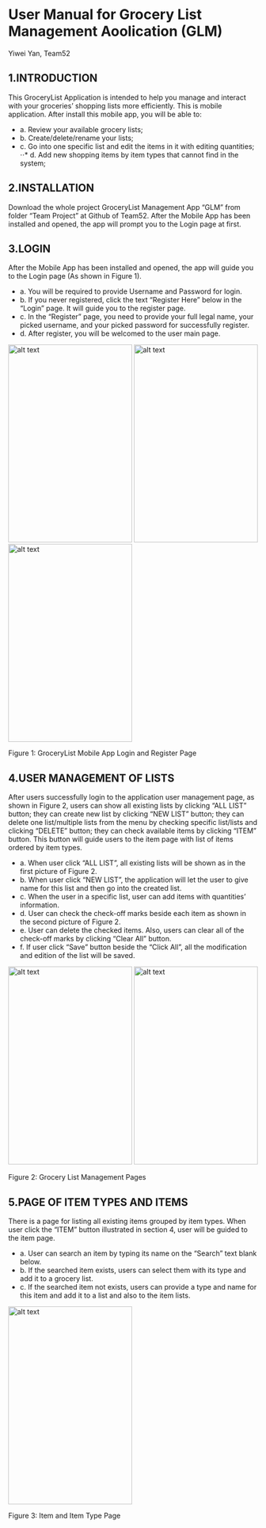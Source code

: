 # User Manual for Grocery List Management Aoolication (GLM)
Yiwei Yan, Team52

## 1.INTRODUCTION
This GroceryList Application is intended to help you manage and interact with your groceries’ shopping lists more efficiently. This is mobile application. After install this mobile app, you will be able to:
* a. Review your available grocery lists;
* b. Create/delete/rename your lists;
* c. Go into one specific list and edit the items in it with editing quantities;
⋅⋅* d. Add new shopping items by item types that cannot find in the system;

## 2.INSTALLATION				
Download the whole project GroceryList Management App “GLM” from folder “Team Project” at Github of Team52. After the Mobile App has been installed and opened, the app will prompt you to the Login page at first. 

## 3.LOGIN  
After the Mobile App has been installed and opened, the app will guide you to the Login page (As shown in Figure 1).
* a. You will be required to provide Username and Password for login.  
* b. If you never registered, click the text “Register Here” below in the “Login” page. It will guide you to the register page.
* c. In the “Register” page, you need to provide your full legal name, your picked username, and your picked password for successfully register.
* d. After register, you will be welcomed to the user main page.

<img src="https://github.gatech.edu/gt-omscs-se-2016fall/6300Fall16Team52/blob/master/GroupProject/Docs/AppPics/login.png" alt="alt text" width="250" height="400">
<img src="https://github.gatech.edu/gt-omscs-se-2016fall/6300Fall16Team52/blob/master/GroupProject/Docs/AppPics/register.png" alt="alt text" width="250" height="400">
<img src="https://github.gatech.edu/gt-omscs-se-2016fall/6300Fall16Team52/blob/master/GroupProject/Docs/AppPics/userI.png" alt="alt text" width="250" height="400">

Figure 1: GroceryList Mobile App Login and Register Page

## 4.USER MANAGEMENT OF LISTS
After users successfully login to the application user management page, as shown in Figure 2, users can show all existing lists by clicking “ALL LIST” button; they can create new list by clicking “NEW LIST” button; they can delete one list/multiple lists from the menu by checking specific list/lists and clicking “DELETE” button; they can check available items by clicking “ITEM” button. This button will guide users to the item page with list of items ordered by item types.
* a. When user click “ALL LIST”, all existing lists will be shown as in the first picture of Figure 2. 
* b. When user click “NEW LIST”, the application will let the user to give name for this list and then go into the created list.
* c. When the user in a specific list, user can add items with quantities’ information.
* d. User can check the check-off marks beside each item as shown in the second picture of Figure 2.
* e. User can delete the checked items. Also, users can clear all of the check-off marks by clicking “Clear All” button.
* f. If user click “Save” button beside the “Click All”, all the modification and edition of the list will be saved.

<img src="https://github.gatech.edu/gt-omscs-se-2016fall/6300Fall16Team52/blob/master/GroupProject/Docs/AppPics/userM.png" alt="alt text" width="250" height="400">
<img src="https://github.gatech.edu/gt-omscs-se-2016fall/6300Fall16Team52/blob/master/GroupProject/Docs/AppPics/inlist2.png" alt="alt text" width="250" height="400">

Figure 2: Grocery List Management Pages


## 5.PAGE OF ITEM TYPES AND ITEMS
There is a page for listing all existing items grouped by item types. When user click the “ITEM” button illustrated in section 4, user will be guided to the item page. 

* a. User can search an item by typing its name on the “Search” text blank below.
* b. If the searched item exists, users can select them with its type and add it to a grocery list.
* c. If the searched item not exists, users can provide a type and name for this item and add it to a list and also to the item lists.

<img src="https://github.gatech.edu/gt-omscs-se-2016fall/6300Fall16Team52/blob/master/GroupProject/Docs/AppPics/type.png" alt="alt text" width="250" height="400">

Figure 3: Item and Item Type Page



